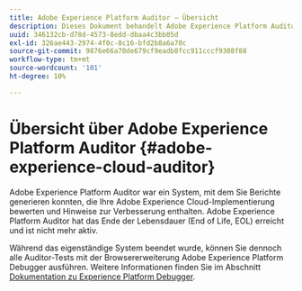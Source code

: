 ```yaml
---
title: Adobe Experience Platform Auditor – Übersicht
description: Dieses Dokument behandelt Adobe Experience Platform Auditor und seine Nachfolger.
uuid: 346132cb-d78d-4573-8edd-dbaa4c3bb05d
exl-id: 326ae443-2974-4f0c-8c16-bfd2b8a6a70c
source-git-commit: 9876e66a70de679cf9eadb8fcc911cccf9308f88
workflow-type: tm+mt
source-wordcount: '101'
ht-degree: 10%

---
```


# Übersicht über Adobe Experience Platform Auditor {#adobe-experience-cloud-auditor}

Adobe Experience Platform Auditor war ein System, mit dem Sie Berichte generieren konnten, die Ihre Adobe Experience Cloud-Implementierung bewerten und Hinweise zur Verbesserung enthalten. Adobe Experience Platform Auditor hat das Ende der Lebensdauer (End of Life, EOL) erreicht und ist nicht mehr aktiv.

Während das eigenständige System beendet wurde, können Sie dennoch alle Auditor-Tests mit der Browsererweiterung Adobe Experience Platform Debugger ausführen. Weitere Informationen finden Sie im Abschnitt [Dokumentation zu Experience Platform Debugger](https://experienceleague.adobe.com/docs/debugger/using-v2/experience-cloud-debugger.html?lang=de).
